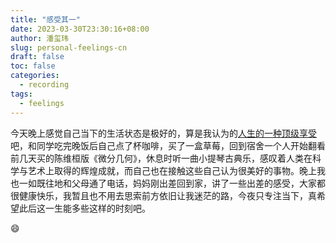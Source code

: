 ```yaml
---
title: "感受其一"
date: 2023-03-30T23:30:16+08:00
author: 潘玺玮
slug: personal-feelings-cn
draft: false
toc: false
categories:
  - recording
tags:
  - feelings
---
```

今天晚上感觉自己当下的生活状态是极好的，算是我认为的[人生的一种顶级享受](https://www.zhihu.com/question/56328597)吧，和同学吃完晚饭后自己点了杯咖啡，买了一盒草莓，回到宿舍一个人开始翻看前几天买的陈维桓版《微分几何》，休息时听一曲小提琴古典乐，感叹着人类在科学与艺术上取得的辉煌成就，而自己也在接触这些自己认为很美好的事物。晚上我也一如既往地和父母通了电话，妈妈刚出差回到家，讲了一些出差的感受，大家都很健康快乐，我暂且也不用去思索前方依旧让我迷茫的路，今夜只专注当下，真希望此后这一生能多些这样的时刻吧。<p>&#128516;</p>